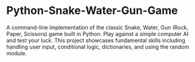 # Python-Snake-Water-Gun-Game
A command-line implementation of the classic Snake, Water, Gun (Rock, Paper, Scissors) game built in Python. Play against a simple computer AI and test your luck. This project showcases fundamental skills including handling user input, conditional logic, dictionaries, and using the random module.
